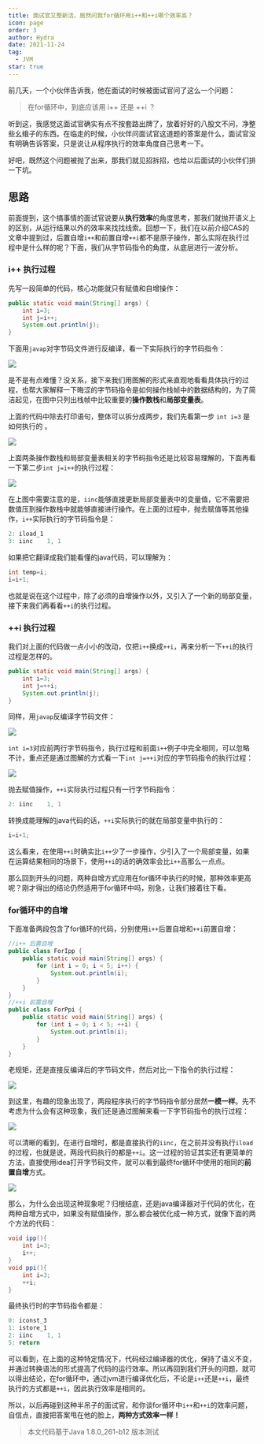```yaml
---
title: 面试官又整新活，居然问我for循环用i++和++i哪个效率高？
icon: page
order: 3
author: Hydra
date: 2021-11-24
tag:
  - JVM
star: true
---
```




<!-- more -->

前几天，一个小伙伴告诉我，他在面试的时候被面试官问了这么一个问题：

> 在for循环中，到底应该用 i++ 还是 ++i ？

听到这，我感觉这面试官确实有点不按套路出牌了，放着好好的八股文不问，净整些幺蛾子的东西。在临走的时候，小伙伴问面试官这道题的答案是什么，面试官没有明确告诉答案，只是说让从程序执行的效率角度自己思考一下。

好吧，既然这个问题被抛了出来，那我们就见招拆招，也给以后面试的小伙伴们排一下坑。

## 思路

前面提到，这个搞事情的面试官说要从**执行效率**的角度思考，那我们就抛开语义上的区别，从运行结果以外的效率来找找线索。回想一下，我们在以前介绍CAS的文章中提到过，后置自增`i++`和前置自增`++i`都不是原子操作，那么实际在执行过程中是什么样的呢？下面，我们从字节码指令的角度，从底层进行一波分析。

### i++ 执行过程

先写一段简单的代码，核心功能就只有赋值和自增操作：

```java
public static void main(String[] args) {
    int i=3;
    int j=i++;
    System.out.println(j);
}
```

下面用`javap`对字节码文件进行反编译，看一下实际执行的字节码指令：

![](https://p3-juejin.byteimg.com/tos-cn-i-k3u1fbpfcp/be5722cccab24ff89764e7f692148717~tplv-k3u1fbpfcp-zoom-1.image)

是不是有点难懂？没关系，接下来我们用图解的形式来直观地看看具体执行的过程，也帮大家解释一下晦涩的字节码指令是如何操作栈帧中的数据结构的，为了简洁起见，在图中只列出栈帧中比较重要的**操作数栈**和**局部变量表**。

上面的代码中除去打印语句，整体可以拆分成两步，我们先看第一步 `int i=3` 是如何执行的 。

![](https://p3-juejin.byteimg.com/tos-cn-i-k3u1fbpfcp/0f5f6026142745869efb3bee105aaaa8~tplv-k3u1fbpfcp-zoom-1.image)

上面两条操作数栈和局部变量表相关的字节码指令还是比较容易理解的，下面再看一下第二步`int j=i++`的执行过程：

![](https://p3-juejin.byteimg.com/tos-cn-i-k3u1fbpfcp/5e64b9110c434f2ca9993d3d912ba591~tplv-k3u1fbpfcp-zoom-1.image)

在上图中需要注意的是，`iinc`能够直接更新局部变量表中的变量值，它不需要把数值压到操作数栈中就能够直接进行操作。在上面的过程中，抛去赋值等其他操作，`i++`实际执行的字节码指令是：

```java
2: iload_1
3: iinc    1, 1
```

如果把它翻译成我们能看懂的java代码，可以理解为：

```java
int temp=i;
i=i+1;
```

也就是说在这个过程中，除了必须的自增操作以外，又引入了一个新的局部变量，接下来我们再看看`++i`的执行过程。

### ++i 执行过程

我们对上面的代码做一点小小的改动，仅把`i++`换成`++i`，再来分析一下`++i`的执行过程是怎样的。

```java
public static void main(String[] args) {
    int i=3;
    int j=++i;
    System.out.println(j);
}
```

同样，用`javap`反编译字节码文件：

![](https://p3-juejin.byteimg.com/tos-cn-i-k3u1fbpfcp/22e635799eaa4a1dac1e9c2fbd5e08bf~tplv-k3u1fbpfcp-zoom-1.image)

`int i=3`对应前两行字节码指令，执行过程和前面`i++`例子中完全相同，可以忽略不计，重点还是通过图解的方式看一下`int j=++i`对应的字节码指令的执行过程：

![](https://p3-juejin.byteimg.com/tos-cn-i-k3u1fbpfcp/b7a20dc616e9491e956d9ee17c22a644~tplv-k3u1fbpfcp-zoom-1.image)

抛去赋值操作，`++i`实际执行过程只有一行字节码指令：

```java
2: iinc    1, 1
```

转换成能理解的java代码的话，`++i`实际执行的就在局部变量中执行的：

```java
i=i+1;
```

这么看来，在使用`++i`时确实比`i++`少了一步操作，少引入了一个局部变量，如果在运算结果相同的场景下，使用`++i`的话的确效率会比`i++`高那么一点点。

那么回到开头的问题，两种自增方式应用在for循环中执行的时候，那种效率更高呢？刚才得出的结论仍然适用于for循环中吗，别急，让我们接着往下看。

### for循环中的自增

下面准备两段包含了for循环的代码，分别使用`i++`后置自增和`++i`前置自增：

```java
//i++ 后置自增
public class ForIpp {
    public static void main(String[] args) {
        for (int i = 0; i < 5; i++) {
            System.out.println(i);
        }
    }
}
//++i 前置自增
public class ForPpi {
    public static void main(String[] args) {
        for (int i = 0; i < 5; ++i) {
            System.out.println(i);
        }
    }
}
```

老规矩，还是直接反编译后的字节码文件，然后对比一下指令的执行过程：

![](https://p3-juejin.byteimg.com/tos-cn-i-k3u1fbpfcp/2a7390ae600b4d93911d5390273cebfa~tplv-k3u1fbpfcp-zoom-1.image)

到这里，有趣的现象出现了，两段程序执行的字节码指令部分居然**一模一样**。先不考虑为什么会有这种现象，我们还是通过图解来看一下字节码指令的执行过程：

![](https://p3-juejin.byteimg.com/tos-cn-i-k3u1fbpfcp/9a207e17f662488eafb23f503b0010d2~tplv-k3u1fbpfcp-zoom-1.image)

可以清晰的看到，在进行自增时，都是直接执行的`iinc`，在之前并没有执行`iload`的过程，也就是说，两段代码执行的都是`++i`。这一过程的验证其实还有更简单的方法，直接使用idea打开字节码文件，就可以看到最终for循环中使用的相同的**前置自增**方式。

![](https://p3-juejin.byteimg.com/tos-cn-i-k3u1fbpfcp/e3193b56a8644859b1d3054593c42179~tplv-k3u1fbpfcp-zoom-1.image)

那么，为什么会出现这种现象呢？归根结底，还是java编译器对于代码的优化，在两种自增方式中，如果没有赋值操作，那么都会被优化成一种方式，就像下面的两个方法的代码：

```java
void ipp(){
    int i=3;
    i++;
}
void ppi(){
    int i=3;
    ++i;
}
```

最终执行时的字节码指令都是：

```java
0: iconst_3
1: istore_1
2: iinc    1, 1
5: return
```

可以看到，在上面的这种特定情况下，代码经过编译器的优化，保持了语义不变，并通过转换语法的形式提高了代码的运行效率。所以再回到我们开头的问题，就可以得出结论，在for循环中，通过jvm进行编译优化后，不论是`i++`还是`++i`，最终执行的方式都是`++i`，因此执行效率是相同的。

所以，以后再碰到这种半吊子的面试官，和你谈for循环中`i++`和`++i`的效率问题，自信点，直接把答案甩在他的脸上，**两种方式效率一样！**

>  本文代码基于Java 1.8.0_261-b12 版本测试